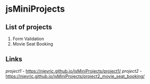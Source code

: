 # jsMiniProjects

## List of projects
1. Form Validation
1. Movie Seat Booking

## Links
*project1* - https://njevric.github.io/jsMiniProjects/project1/
*project2* - https://njevric.github.io/jsMiniProjects/project2_movie_seat_booking/

